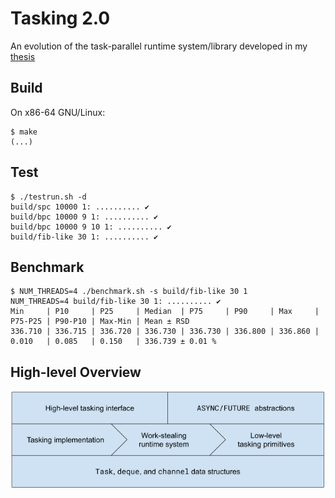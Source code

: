 # Tasking 2.0

An evolution of the task-parallel runtime system/library developed in my
[thesis][1]

## Build
On x86-64 GNU/Linux:
```console
$ make
(...)
```

## Test
```console
$ ./testrun.sh -d
build/spc 10000 1: .......... ✔
build/bpc 10000 9 1: .......... ✔
build/bpc 10000 9 10 1: .......... ✔
build/fib-like 30 1: .......... ✔
```

## Benchmark
```console
$ NUM_THREADS=4 ./benchmark.sh -s build/fib-like 30 1
NUM_THREADS=4 build/fib-like 30 1: .......... ✔
Min     | P10     | P25     | Median  | P75     | P90     | Max     | P75-P25 | P90-P10 | Max-Min | Mean ± RSD
336.710 | 336.715 | 336.720 | 336.730 | 336.730 | 336.800 | 336.860 | 0.010   | 0.085   | 0.150   | 336.739 ± 0.01 %
```

## High-level Overview
![](overview.png)

<!-- References -->

[1]: https://epub.uni-bayreuth.de/2990
